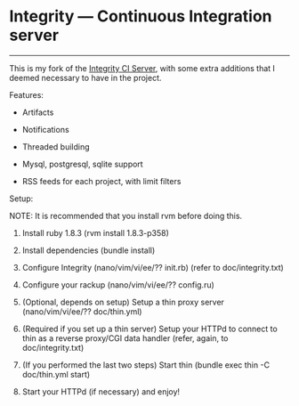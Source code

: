 Integrity — Continuous Integration server
==========
* * *

This is my fork of the [Integrity CI Server][Integrity], with some extra additions
that I deemed necessary to have in the project.


Features:

*   Artifacts

*   Notifications

*   Threaded building

*   Mysql, postgresql, sqlite support

*   RSS feeds for each project, with limit filters

Setup:

NOTE: It is recommended that you install rvm before doing this.

1. Install ruby 1.8.3 (rvm install 1.8.3-p358)

1. Install dependencies (bundle install)

1. Configure Integrity (nano/vim/vi/ee/?? init.rb) (refer to doc/integrity.txt)

1. Configure your rackup (nano/vim/vi/ee/?? config.ru)

1. (Optional, depends on setup) Setup a thin proxy server (nano/vim/vi/ee/?? doc/thin.yml)

1. (Required if you set up a thin server) Setup your HTTPd to connect to 
   thin as a reverse proxy/CGI data handler (refer, again, to doc/integrity.txt)

1. (If you performed the last two steps) Start thin (bundle exec thin -C doc/thin.yml start)

1. Start your HTTPd (if necessary) and enjoy!


[Integrity]: http://github.com/integrity/integrity